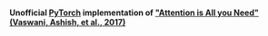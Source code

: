 #
#### Unofficial **[PyTorch](https://pytorch.org)** implementation of **["Attention is All you Need" (Vaswani, Ashish, et al., 2017)](https://arxiv.org/abs/1706.03762)**
